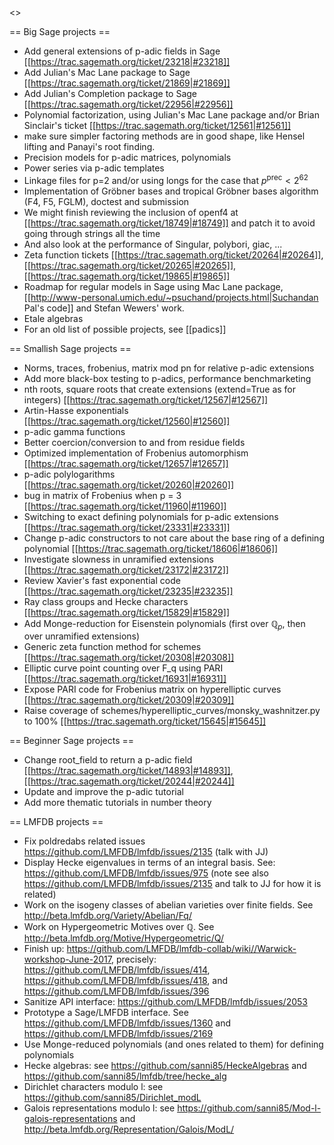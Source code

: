<<TableOfContents>>

== Big Sage projects ==

 * Add general extensions of p-adic fields in Sage [[https://trac.sagemath.org/ticket/23218|#23218]]
 * Add Julian's Mac Lane package to Sage [[https://trac.sagemath.org/ticket/21869|#21869]]
 * Add Julian's Completion package to Sage [[https://trac.sagemath.org/ticket/22956|#22956]]
 * Polynomial factorization, using Julian's Mac Lane package and/or Brian Sinclair's ticket [[https://trac.sagemath.org/ticket/12561|#12561]]
  * make sure simpler factoring methods are in good shape, like Hensel lifting and Panayi's root finding.
 * Precision models for p-adic matrices, polynomials
 * Power series via p-adic templates
 * Linkage files for p=2 and/or using longs for the case that $p^{\text{prec}} < 2^{62}$
 * Implementation of Gröbner bases and tropical Gröbner bases algorithm (F4, F5, FGLM), doctest and submission
  * We might finish reviewing the inclusion of openf4 at [[https://trac.sagemath.org/ticket/18749|#18749]] and patch it to avoid going through strings all the time
  * And also look at the performance of Singular, polybori, giac, ...
 * Zeta function tickets [[https://trac.sagemath.org/ticket/20264|#20264]], [[https://trac.sagemath.org/ticket/20265|#20265]], [[https://trac.sagemath.org/ticket/19865|#19865]]
 * Roadmap for regular models in Sage using Mac Lane package, [[http://www-personal.umich.edu/~psuchand/projects.html|Suchandan Pal's code]] and Stefan Wewers' work.
 * Etale algebras
 * For an old list of possible projects, see [[padics]]

== Smallish Sage projects ==

 * Norms, traces, frobenius, matrix mod pn for relative p-adic extensions
 * Add more black-box testing to p-adics, performance benchmarketing
 * nth roots, square roots that create extensions (extend=True as for integers) [[https://trac.sagemath.org/ticket/12567|#12567]]
 * Artin-Hasse exponentials [[https://trac.sagemath.org/ticket/12560|#12560]]
 * p-adic gamma functions
 * Better coercion/conversion to and from residue fields
 * Optimized implementation of Frobenius automorphism [[https://trac.sagemath.org/ticket/12657|#12657]]
 * p-adic polylogarithms [[https://trac.sagemath.org/ticket/20260|#20260]]
 * bug in matrix of Frobenius when p = 3 [[https://trac.sagemath.org/ticket/11960|#11960]]
 * Switching to exact defining polynomials for p-adic extensions [[https://trac.sagemath.org/ticket/23331|#23331]]
 * Change p-adic constructors to not care about the base ring of a defining polynomial [[https://trac.sagemath.org/ticket/18606|#18606]]
 * Investigate slowness in unramified extensions [[https://trac.sagemath.org/ticket/23172|#23172]]
 * Review Xavier's fast exponential code [[https://trac.sagemath.org/ticket/23235|#23235]]
 * Ray class groups and Hecke characters [[https://trac.sagemath.org/ticket/15829|#15829]]
 * Add Monge-reduction for Eisenstein polynomials (first over $\mathbb{Q}_p$, then over unramified extensions)
 * Generic zeta function method for schemes [[https://trac.sagemath.org/ticket/20308|#20308]]
 * Elliptic curve point counting over F_q using PARI [[https://trac.sagemath.org/ticket/16931|#16931]]
 * Expose PARI code for Frobenius matrix on hyperelliptic curves [[https://trac.sagemath.org/ticket/20309|#20309]]
 * Raise coverage of schemes/hyperelliptic_curves/monsky_washnitzer.py to 100% [[https://trac.sagemath.org/ticket/15645|#15645]]

== Beginner Sage projects ==

 * Change root_field to return a p-adic field [[https://trac.sagemath.org/ticket/14893|#14893]], [[https://trac.sagemath.org/ticket/20244|#20244]]
 * Update and improve the p-adic tutorial
 * Add more thematic tutorials in number theory
 
== LMFDB projects ==
 * Fix poldredabs related issues https://github.com/LMFDB/lmfdb/issues/2135  (talk with JJ)
 * Display Hecke eigenvalues in terms of an integral basis. See: https://github.com/LMFDB/lmfdb/issues/975 (note see also https://github.com/LMFDB/lmfdb/issues/2135 and talk to JJ for how it is related) 
 * Work on the isogeny classes of abelian varieties over finite fields. See http://beta.lmfdb.org/Variety/Abelian/Fq/ 
 * Work on Hypergeometric Motives over ℚ. See http://beta.lmfdb.org/Motive/Hypergeometric/Q/
 * Finish up: https://github.com/LMFDB/lmfdb-collab/wiki//Warwick-workshop-June-2017, precisely: https://github.com/LMFDB/lmfdb/issues/414, https://github.com/LMFDB/lmfdb/issues/418, and https://github.com/LMFDB/lmfdb/issues/396
 * Sanitize API interface: https://github.com/LMFDB/lmfdb/issues/2053
 * Prototype a Sage/LMFDB interface. See https://github.com/LMFDB/lmfdb/issues/1360  and https://github.com/LMFDB/lmfdb/issues/2169
 * Use Monge-reduced polynomials (and ones related to them) for defining polynomials
 * Hecke algebras: see https://github.com/sanni85/HeckeAlgebras and https://github.com/sanni85/lmfdb/tree/hecke_alg
 * Dirichlet characters modulo l: see https://github.com/sanni85/Dirichlet_modL
 * Galois representations modulo l: see https://github.com/sanni85/Mod-l-galois-representations and http://beta.lmfdb.org/Representation/Galois/ModL/ 
